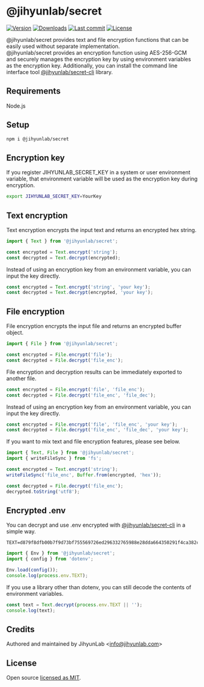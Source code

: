 # @jihyunlab/secret

[![Version](https://img.shields.io/npm/v/@jihyunlab/secret.svg?style=flat-square)](https://www.npmjs.com/package/@jihyunlab/secret?activeTab=versions) [![Downloads](https://img.shields.io/npm/dt/@jihyunlab/secret.svg?style=flat-square)](https://www.npmjs.com/package/@jihyunlab/secret) [![Last commit](https://img.shields.io/github/last-commit/jihyunlab/secret.svg?style=flat-square)](https://github.com/jihyunlab/secret/graphs/commit-activity) [![License](https://img.shields.io/github/license/jihyunlab/secret.svg?style=flat-square)](https://github.com/jihyunlab/secret/blob/master/LICENSE)

@jihyunlab/secret provides text and file encryption functions that can be easily used without separate implementation.\
@jihyunlab/secret provides an encryption function using AES-256-GCM and securely manages the encryption key by using environment variables as the encryption key.
Additionally, you can install the command line interface tool [@jihyunlab/secret-cli](https://www.npmjs.com/package/@jihyunlab/secret-cli) library.

## Requirements

Node.js

## Setup

```bash
npm i @jihyunlab/secret
```

## Encryption key

If you register JIHYUNLAB_SECRET_KEY in a system or user environment variable, that environment variable will be used as the encryption key during encryption.

```bash
export JIHYUNLAB_SECRET_KEY=YourKey
```

## Text encryption

Text encryption encrypts the input text and returns an encrypted hex string.

```javascript
import { Text } from '@jihyunlab/secret';

const encrypted = Text.encrypt('string');
const decrypted = Text.decrypt(encrypted);
```

Instead of using an encryption key from an environment variable, you can input the key directly.

```javascript
const encrypted = Text.encrypt('string', 'your key');
const decrypted = Text.decrypt(encrypted, 'your key');
```

## File encryption

File encryption encrypts the input file and returns an encrypted buffer object.

```javascript
import { File } from '@jihyunlab/secret';

const encrypted = File.encrypt('file');
const decrypted = File.decrypt('file_enc');
```

File encryption and decryption results can be immediately exported to another file.

```javascript
const encrypted = File.encrypt('file', 'file_enc');
const decrypted = File.decrypt('file_enc', 'file_dec');
```

Instead of using an encryption key from an environment variable, you can input the key directly.

```javascript
const encrypted = File.encrypt('file', 'file_enc', 'your key');
const decrypted = File.decrypt('file_enc', 'file_dec', 'your key');
```

If you want to mix text and file encryption features, please see below.

```javascript
import { Text, File } from '@jihyunlab/secret';
import { writeFileSync } from 'fs';

const encrypted = Text.encrypt('string');
writeFileSync('file_enc', Buffer.from(encrypted, 'hex'));

const decrypted = File.decrypt('file_enc');
decrypted.toString('utf8');
```

## Encrypted .env

You can decrypt and use .env encrypted with [@jihyunlab/secret-cli](https://www.npmjs.com/package/@jihyunlab/secret-cli) in a simple way.

```.env
TEXT=d879f8dfb00b7f9d73bf755569726ed296332765988e28dda664350291f4ca382cff501e82
```

```javascript
import { Env } from '@jihyunlab/secret';
import { config } from 'dotenv';

Env.load(config());
console.log(process.env.TEXT);
```

If you use a library other than dotenv, you can still decode the contents of environment variables.

```javascript
const text = Text.decrypt(process.env.TEXT || '');
console.log(text);
```

## Credits

Authored and maintained by JihyunLab <<info@jihyunlab.com>>

## License

Open source [licensed as MIT](https://github.com/jihyunlab/secret/blob/master/LICENSE).
